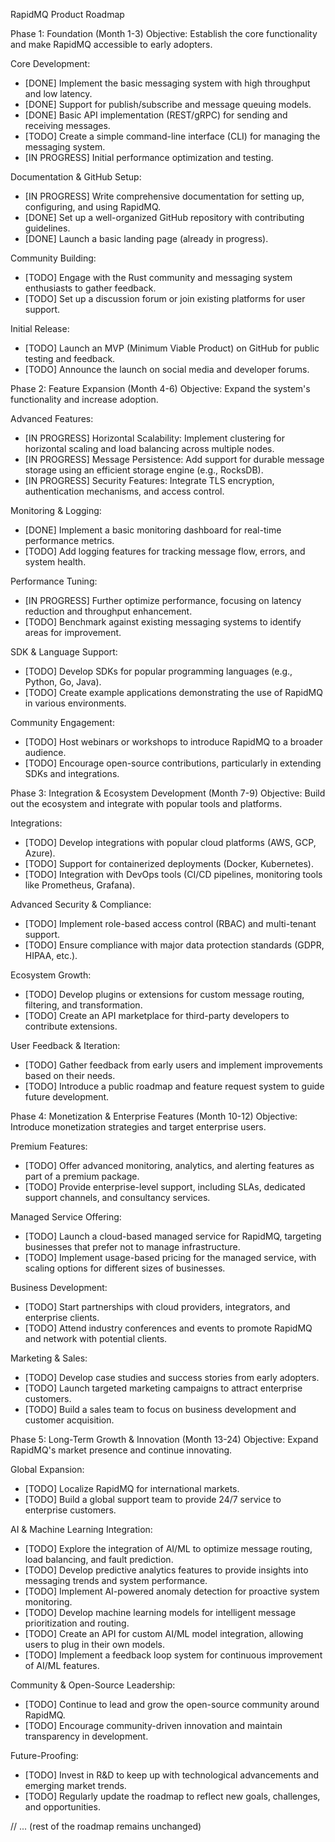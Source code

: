 RapidMQ Product Roadmap

Phase 1: Foundation (Month 1-3)
Objective: Establish the core functionality and make RapidMQ accessible to early adopters.

Core Development:
- [DONE] Implement the basic messaging system with high throughput and low latency.
- [DONE] Support for publish/subscribe and message queuing models.
- [DONE] Basic API implementation (REST/gRPC) for sending and receiving messages.
- [TODO] Create a simple command-line interface (CLI) for managing the messaging system.
- [IN PROGRESS] Initial performance optimization and testing.

Documentation & GitHub Setup:
- [IN PROGRESS] Write comprehensive documentation for setting up, configuring, and using RapidMQ.
- [DONE] Set up a well-organized GitHub repository with contributing guidelines.
- [DONE] Launch a basic landing page (already in progress).

Community Building:
- [TODO] Engage with the Rust community and messaging system enthusiasts to gather feedback.
- [TODO] Set up a discussion forum or join existing platforms for user support.

Initial Release:
- [TODO] Launch an MVP (Minimum Viable Product) on GitHub for public testing and feedback.
- [TODO] Announce the launch on social media and developer forums.

Phase 2: Feature Expansion (Month 4-6)
Objective: Expand the system's functionality and increase adoption.

Advanced Features:
- [IN PROGRESS] Horizontal Scalability: Implement clustering for horizontal scaling and load balancing across multiple nodes.
- [IN PROGRESS] Message Persistence: Add support for durable message storage using an efficient storage engine (e.g., RocksDB).
- [IN PROGRESS] Security Features: Integrate TLS encryption, authentication mechanisms, and access control.

Monitoring & Logging:
- [DONE] Implement a basic monitoring dashboard for real-time performance metrics.
- [TODO] Add logging features for tracking message flow, errors, and system health.

Performance Tuning:
- [IN PROGRESS] Further optimize performance, focusing on latency reduction and throughput enhancement.
- [TODO] Benchmark against existing messaging systems to identify areas for improvement.

SDK & Language Support:
- [TODO] Develop SDKs for popular programming languages (e.g., Python, Go, Java).
- [TODO] Create example applications demonstrating the use of RapidMQ in various environments.

Community Engagement:
- [TODO] Host webinars or workshops to introduce RapidMQ to a broader audience.
- [TODO] Encourage open-source contributions, particularly in extending SDKs and integrations.

Phase 3: Integration & Ecosystem Development (Month 7-9)
Objective: Build out the ecosystem and integrate with popular tools and platforms.

Integrations:
- [TODO] Develop integrations with popular cloud platforms (AWS, GCP, Azure).
- [TODO] Support for containerized deployments (Docker, Kubernetes).
- [TODO] Integration with DevOps tools (CI/CD pipelines, monitoring tools like Prometheus, Grafana).

Advanced Security & Compliance:
- [TODO] Implement role-based access control (RBAC) and multi-tenant support.
- [TODO] Ensure compliance with major data protection standards (GDPR, HIPAA, etc.).

Ecosystem Growth:
- [TODO] Develop plugins or extensions for custom message routing, filtering, and transformation.
- [TODO] Create an API marketplace for third-party developers to contribute extensions.

User Feedback & Iteration:
- [TODO] Gather feedback from early users and implement improvements based on their needs.
- [TODO] Introduce a public roadmap and feature request system to guide future development.

Phase 4: Monetization & Enterprise Features (Month 10-12)
Objective: Introduce monetization strategies and target enterprise users.

Premium Features:
- [TODO] Offer advanced monitoring, analytics, and alerting features as part of a premium package.
- [TODO] Provide enterprise-level support, including SLAs, dedicated support channels, and consultancy services.

Managed Service Offering:
- [TODO] Launch a cloud-based managed service for RapidMQ, targeting businesses that prefer not to manage infrastructure.
- [TODO] Implement usage-based pricing for the managed service, with scaling options for different sizes of businesses.

Business Development:
- [TODO] Start partnerships with cloud providers, integrators, and enterprise clients.
- [TODO] Attend industry conferences and events to promote RapidMQ and network with potential clients.

Marketing & Sales:
- [TODO] Develop case studies and success stories from early adopters.
- [TODO] Launch targeted marketing campaigns to attract enterprise customers.
- [TODO] Build a sales team to focus on business development and customer acquisition.

Phase 5: Long-Term Growth & Innovation (Month 13-24)
Objective: Expand RapidMQ's market presence and continue innovating.

Global Expansion:
- [TODO] Localize RapidMQ for international markets.
- [TODO] Build a global support team to provide 24/7 service to enterprise customers.

AI & Machine Learning Integration:
- [TODO] Explore the integration of AI/ML to optimize message routing, load balancing, and fault prediction.
- [TODO] Develop predictive analytics features to provide insights into messaging trends and system performance.
- [TODO] Implement AI-powered anomaly detection for proactive system monitoring.
- [TODO] Develop machine learning models for intelligent message prioritization and routing.
- [TODO] Create an API for custom AI/ML model integration, allowing users to plug in their own models.
- [TODO] Implement a feedback loop system for continuous improvement of AI/ML features.

Community & Open-Source Leadership:
- [TODO] Continue to lead and grow the open-source community around RapidMQ.
- [TODO] Encourage community-driven innovation and maintain transparency in development.

Future-Proofing:
- [TODO] Invest in R&D to keep up with technological advancements and emerging market trends.
- [TODO] Regularly update the roadmap to reflect new goals, challenges, and opportunities.

// ... (rest of the roadmap remains unchanged)